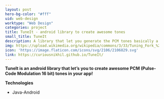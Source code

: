 ```yaml
---
layout: post
hero-bg-color: "#fff"
uid: web-design
worktype: "Web Design"
categories: project
title: TuneIt - android library to create awesome tones
small_title: TuneIt
description: A library that let you generate the PCM tones basically a piano/flute tones.
img: https://upload.wikimedia.org/wikipedia/commons/3/33/Tuning_Fork_%28PSF%29.png
icon: 'https://image.flaticon.com/icons/svg/2106/2106829.svg'
link: https://curiousnikhil.github.io/TuneIt/
---
```


**TuneIt is an android library that let’s you to create awesome PCM (Pulse-Code Modulation 16 bit) tones in your app!**

**Technologies**
- Java-Android